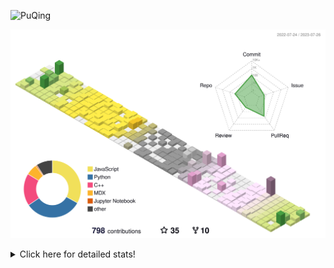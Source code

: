 ![PuQing](https://user-images.githubusercontent.com/27223114/171565019-9a56fae6-b08b-421f-99db-7e830da42371.png)

![](./profile-3d-contrib/profile-season-animate.svg)

<details>
<summary>Click here for detailed stats!</summary>

<!--START_SECTION:waka-->
![Lines of code](https://img.shields.io/badge/From%20Hello%20World%20I%27ve%20Written-744.3%20thousand%20lines%20of%20code-blue)

**🐱 My GitHub Data** 

> 📦 251.1 kB Used in GitHub's Storage 
 > 
> 🏆 468 Contributions in the Year 2023
 > 
> 🚫 Not Opted to Hire
 > 
> 📜 29 Public Repositories 
 > 
> 🔑 27 Private Repositories 
 > 
**I'm an Early 🐤** 

```text
🌞 Morning                310 commits         ███░░░░░░░░░░░░░░░░░░░░░░   12.76 % 
🌆 Daytime                1180 commits        ████████████░░░░░░░░░░░░░   48.56 % 
🌃 Evening                204 commits         ██░░░░░░░░░░░░░░░░░░░░░░░   08.40 % 
🌙 Night                  736 commits         ████████░░░░░░░░░░░░░░░░░   30.29 % 
```


📊 **This Week I Spent My Time On** 

```text
💬 Programming Languages: 
Markdown                 18 hrs 41 mins      ██████████████░░░░░░░░░░░   56.09 % 
JavaScript               6 hrs 13 mins       █████░░░░░░░░░░░░░░░░░░░░   18.71 % 
Python                   3 hrs 29 mins       ███░░░░░░░░░░░░░░░░░░░░░░   10.48 % 
Jupyter Notebook         1 hr 51 mins        █░░░░░░░░░░░░░░░░░░░░░░░░   05.56 % 
MDX                      59 mins             █░░░░░░░░░░░░░░░░░░░░░░░░   02.96 % 

🔥 Editors: 
Obsidian                 17 hrs 52 mins      █████████████░░░░░░░░░░░░   53.63 % 
VS Code                  15 hrs 26 mins      ████████████░░░░░░░░░░░░░   46.37 % 

💻 Operating System: 
Windows                  26 hrs 46 mins      ████████████████████░░░░░   80.35 % 
WSL                      5 hrs 42 mins       ████░░░░░░░░░░░░░░░░░░░░░   17.15 % 
Linux                    49 mins             █░░░░░░░░░░░░░░░░░░░░░░░░   02.50 % 
```


<!--END_SECTION:waka-->
</details>

